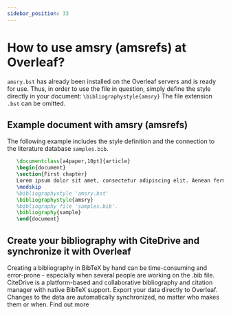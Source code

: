 ```yaml
---
sidebar_position: 33
---
```


# How to use amsry (amsrefs) at Overleaf?
`amsry.bst` has already been installed on the Overleaf servers and is ready for use. Thus, in order to use the file in question, simply define the style directly in your document: `\bibliographystyle{amsry}` The file extension `.bst` can be omitted.

## Example document with amsry (amsrefs)
The following example includes the style definition and the connection to the literature database `samples.bib`.
```tex
   \documentclass[a4paper,10pt]{article}
   \begin{document}
   \section{First chapter}
   Lorem ipsum dolor sit amet, consectetur adipiscing elit. Aenean fermentum justo massa, ut maximus mauris sodales et. Aenean vel elit a erat rhoncus pharetra.
   \medskip
   %bibliographystyle 'amsry.bst'
   \bibliographystyle{amsry}
   %bibliography file 'samples.bib'.
   \bibliography{sample}
   \end{document}
```

## Create your bibliography with CiteDrive and synchronize it with Overleaf
Creating a bibliography in BibTeX by hand can be time-consuming and error-prone - especially when several people are working on the .bib file. CiteDrive is a platform-based and collaborative bibliography and citation manager with native BibTeX support. Export your data directly to Overleaf. Changes to the data are automatically synchronized, no matter who makes them or when. Find out more
